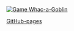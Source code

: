[![Game Whac-a-Goblin](https://github.com/Go5710264/DOM-homework/actions/workflows/github-actions-demo.yml/badge.svg)](https://github.com/Go5710264/DOM-homework/actions/workflows/github-actions-demo.yml)

[GitHub-pages](https://go5710264.github.io/DOM-homework/)